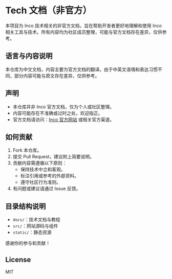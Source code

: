 # Tech 文档（非官方）

本项目为 Inco 技术相关的非官方文档，旨在帮助开发者更好地理解和使用 Inco 相关工具与技术。所有内容均为社区成员整理，可能与官方文档存在差异，仅供参考。

## 语言与内容说明
本仓库为中文文档，内容主要为官方文档的翻译。由于中英文语境和表达习惯不同，部分内容可能与原文存在差异，仅供参考。

## 声明
- 本仓库并非 Inco 官方文档，仅为个人或社区整理。
- 内容可能存在不准确或过时之处，欢迎指正。
- 官方文档请访问：[Inco 官方网站](https://inco.org) 或相关官方渠道。

## 如何贡献
1. Fork 本仓库。
2. 提交 Pull Request，建议附上简要说明。
3. 贡献内容需遵循以下原则：
   - 保持技术中立和客观。
   - 标注引用或参考的外部资料。
   - 遵守社区行为准则。
4. 有问题或建议请通过 Issue 反馈。

## 目录结构说明
- `docs/`：技术文档与教程
- `src/`：网站源码与组件
- `static/`：静态资源

感谢你的参与和贡献！

## License
MIT
